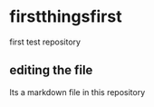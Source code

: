 # firstthingsfirst
first test repository
## editing the file
Its a markdown file in this repository
